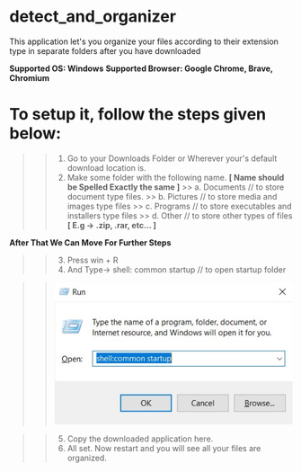 # detect_and_organizer
This application let's you organize your files according to their extension type in separate folders after you have downloaded 

**Supported OS: Windows**
**Supported Browser: Google Chrome, Brave, Chromium**


# To setup it, follow the steps given below:
  >> 1. Go to your Downloads Folder or Wherever your's default download location is.
  >> 2. Make some folder with the following name.  **[ Name should be Spelled Exactly the same ]**
        >> a. Documents       // to store document type files.
        >> b. Pictures        // to store media and images type files
        >> c. Programs        // to store executables and installers type files
        >> d. Other           // to store other types of files **[ E.g -> .zip, .rar, etc... ]**
  
  **After That We Can Move For Further Steps**
  >> 3. Press win + R
  >> 4. And Type-> shell: common startup      // to open startup folder
  
  >>    ![IMG](https://github.com/ksudhanshu961/detect_and_organizer/blob/main/imgs/ss.jpg?raw=true)
  
  >> 5. Copy the downloaded application here.
  >> 6. All set. Now restart and you will see all your files are organized.
